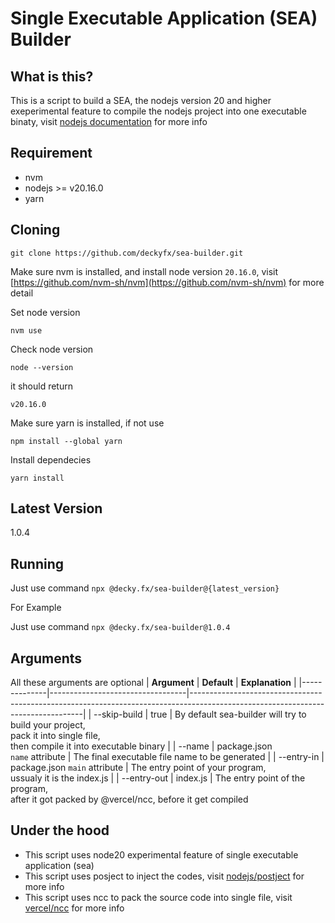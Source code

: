 # Single Executable Application (SEA) Builder

## What is this?

This is a script to build a SEA, the nodejs version 20 and higher exeperimental feature to compile the nodejs project into one executable binaty, visit [nodejs documentation](https://nodejs.org/api/single-executable-applications.html) for more info

## Requirement

- nvm
- nodejs >= v20.16.0
- yarn

## Cloning

`git clone https://github.com/deckyfx/sea-builder.git`

Make sure nvm is installed, and install node version `20.16.0`, visit [https://github.com/nvm-sh/nvm](https://github.com/nvm-sh/nvm) for more detail

Set node version

`nvm use`

Check node version

`node --version`

it should return

`v20.16.0`

Make sure yarn is installed, if not use

`npm install --global yarn`

Install dependecies

`yarn install`

## Latest Version

1.0.4

## Running

Just use command `npx @decky.fx/sea-builder@{latest_version}`

For Example

Just use command `npx @decky.fx/sea-builder@1.0.4`

## Arguments

All these arguments are optional
| **Argument** | **Default** | **Explanation** |
|--------------|----------------------------------|---------------------------------------------------------------------------------------------------------------------------------|
| --skip-build | true | By default sea-builder will try to build your project, <br>pack it into single file, <br>then compile it into executable binary |
| --name | package.json<br>`name` attribute | The final executable file name to be generated |
| --entry-in | package.json `main` attribute | The entry point of your program, <br>ussualy it is the index.js |
| --entry-out | index.js | The entry point of the program, <br>after it got packed by @vercel/ncc, before it get compiled

## Under the hood

- This script uses node20 experimental feature of single executable application (sea)
- This script uses posject to inject the codes, visit [nodejs/postject](https://github.com/nodejs/postject) for more info
- This script uses ncc to pack the source code into single file, visit [vercel/ncc](https://github.com/vercel/ncc) for more info
